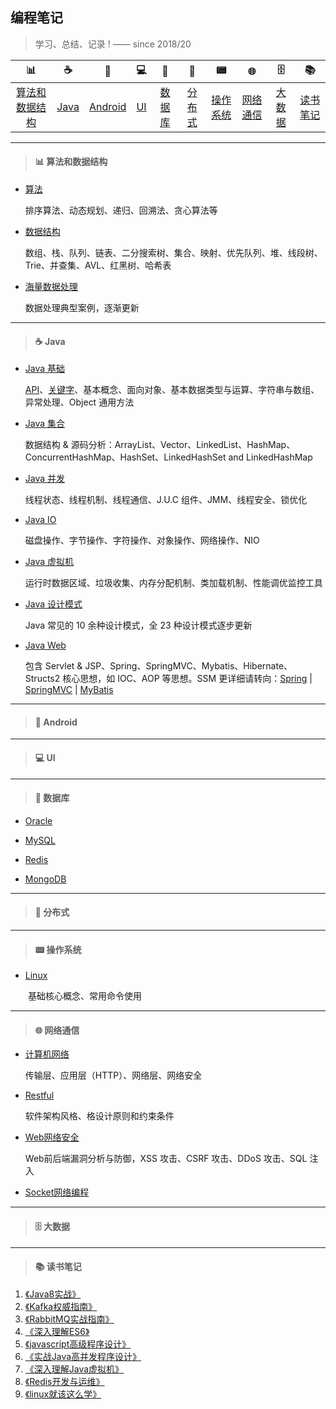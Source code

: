## 编程笔记

> 学习、总结、记录 ! —— since 2018/20

| 📊 | ☕️ | 📱 | 💻 | 💾 |   |  📟 | 🌐  | 🗄 | 📚 |
| :----: | :----: | :----: | :----: | :----: | :----: | :----: | :----: | :----: | :---: |
| [算法和数据结构](#算法和数据结构) | [Java](#Java) | [Android](#Android) | [UI](#UI) | [数据库](#数据库) | [分布式](#分布式) | [操作系统](#操作系统) | [网络通信](#网络通信) | [大数据](#大数据) | [读书笔记](#读书笔记) | 

---

> <h4 id="算法和数据结构">📊 算法和数据结构</h4>

- [算法](notes/算法和数据结构/算法.md)

  排序算法、动态规划、递归、回溯法、贪心算法等

- [数据结构](notes/算法和数据结构/数据结构.md)

  数组、栈、队列、链表、二分搜索树、集合、映射、优先队列、堆、线段树、Trie、并查集、AVL、红黑树、哈希表

- [海量数据处理](notes/算法和数据结构/海量数据处理.md)

  数据处理典型案例，逐渐更新
  
---

> <h4 id="Java">☕️ Java</h4>

- [Java 基础](notes/Java/Java基础.md)

  [API](notes/Java/JavaApi.md)、[关键字](notes/Java/Java关键字.md)、基本概念、面向对象、基本数据类型与运算、字符串与数组、异常处理、Object 通用方法
  
- [Java 集合](notes/Java/Java集合.md)

  数据结构 & 源码分析：ArrayList、Vector、LinkedList、HashMap、ConcurrentHashMap、HashSet、LinkedHashSet and LinkedHashMap
  
- [Java 并发](notes/Java/Java并发.md)

  线程状态、线程机制、线程通信、J.U.C 组件、JMM、线程安全、锁优化
  
- [Java IO](notes/Java/JavaIO.md)

  磁盘操作、字节操作、字符操作、对象操作、网络操作、NIO
  
- [Java 虚拟机](notes/Java/Java虚拟机.md)

  运行时数据区域、垃圾收集、内存分配机制、类加载机制、性能调优监控工具
  
- [Java 设计模式](notes/Java/Java设计模式.md)

  Java 常见的 10 余种设计模式，全 23 种设计模式逐步更新
  
- [Java Web](notes/Java/JavaWeb.md)

  包含 Servlet & JSP、Spring、SpringMVC、Mybatis、Hibernate、Structs2 核心思想，如 IOC、AOP 等思想。SSM 更详细请转向：[Spring](notes/JavaWeb/Spring.md) | [SpringMVC](https://github.com/frank-lam/SpringMVC_MyBatis_Learning) | [MyBatis](https://github.com/frank-lam/SpringMVC_MyBatis_Learning)

---

> <h4 id="Android">📱 Android</h4> 

---

> <h4 id="UI">💻 UI</h4>

---

> <h4 id="数据库">💾 数据库</h4>

- [Oracle](notes/DataBase/Oracle.md)

- [MySQL](notes/DataBase/MySQL.md)

- [Redis](notes/DataBase/Redis.md)

- [MongoDB](notes/DataBase/MongoDB.md)

---

> <h4 id="分布式"> 分布式</h4>
---

> <h4 id="操作系统">📟 操作系统</h4>

- [Linux](notes/操作系统/Linux.md)

　　基础核心概念、常用命令使用
  
---

> <h4 id="网络通信">🌐 网络通信</h4>

- [计算机网络](notes/网络通信/计算机网络.md)

  传输层、应用层（HTTP）、网络层、网络安全

- [Restful](notes/网络通信/Restful.md)

  软件架构风格、格设计原则和约束条件

- [Web网络安全](notes/网络通信/Web网络安全.md)

  Web前后端漏洞分析与防御，XSS 攻击、CSRF 攻击、DDoS 攻击、SQL 注入

- [Socket网络编程](notes/网络通信/Socket网络编程.md)
---


> <h4 id="大数据">🗄 大数据</h4>

---

> <h4 id="读书笔记">📚 读书笔记</h4>

1. [《Java8实战》](notes/读书笔记/《Java8实战》.md)
2. [《Kafka权威指南》](notes/读书笔记/《Kafka权威指南》.md) 
3. [《RabbitMQ实战指南》](notes/读书笔记/《RabbitMQ实战指南》.md) 
4. [《深入理解ES6》](notes/读书笔记/《深入理解ES6》.md)
5. [《javascript高级程序设计》](notes/读书笔记/《javascript高级程序设计》.md) 
6. [《实战Java高并发程序设计》](notes/读书笔记/《实战Java高并发程序设计》.md)
7. [《深入理解Java虚拟机》](notes/读书笔记/《深入理解Java虚拟机》.md) 
8. [《Redis开发与运维》](notes/读书笔记/《Redis开发与运维》.md) 
9. [《linux就该这么学》](notes/读书笔记/《linux就该这么学》.md) 



